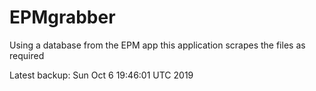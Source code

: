 # EPMgrabber
Using a database from the EPM app this application scrapes the files as required


Latest backup: Sun Oct 6 19:46:01 UTC 2019
